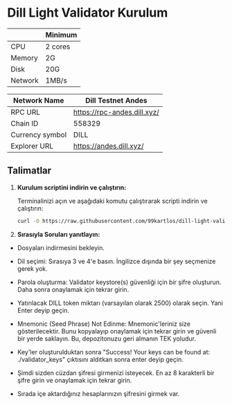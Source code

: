 # Dill Light Validator Kurulum 

|  | Minimum |
| --- | --- |
| CPU | 2 cores |
| Memory | 2G |
| Disk | 20G |
| Network | 1MB/s |

| Network Name | Dill Testnet Andes |
| --- | --- |
| RPC URL | https://rpc-andes.dill.xyz/ |
| Chain ID | 558329 |
| Currency symbol | DILL |
| Explorer URL | https://andes.dill.xyz/ |

## Talimatlar

1. **Kurulum scriptini indirin ve çalıştırın:**

   Terminalinizi açın ve aşağıdaki komutu çalıştırarak scripti indirin ve çalıştırın:

   ```sh
   curl -O https://raw.githubusercontent.com/99kartlos/dill-light-validator-setup/main/setup_light_validator.sh && chmod +x setup_light_validator.sh && ./setup_light_validator.sh


2. **Sırasıyla Soruları yanıtlayın:**

- Dosyaları indirmesini bekleyin.

- Dil seçimi: Sırasıya 3 ve 4'e basın. İngilizce dışında bir şey seçmenize gerek yok.

- Parola oluşturma: Validator keystore(s) güvenliği için bir şifre oluşturun. Daha sonra onaylamak için tekrar girin.

- Yatırılacak DILL token miktarı (varsayılan olarak 2500) olarak seçin. Yani Enter deyip geçin.

- Mnemonic (Seed Phrase) Not Edinme: Mnemonic'leriniz size gösterilecektir. Bunu kopyalayıp onaylamak için tekrar girin ve güvenli bir yerde saklayın. Bu, depozitonuzu geri almanın TEK yoludur.

- Key'ler oluşturulduktan sonra  "Success! Your keys can be found at: ./validator_keys" çıktısını aldıtkan sonra enter deyip geçin.

- Şimdi sizden cüzdan şifresi girmenizi isteyecek. En az 8 karakterli bir şifre girin ve onaylamak için tekrar girin.

- Sırada içe aktardığınız hesaplarınızın şifresini girmek var. 

